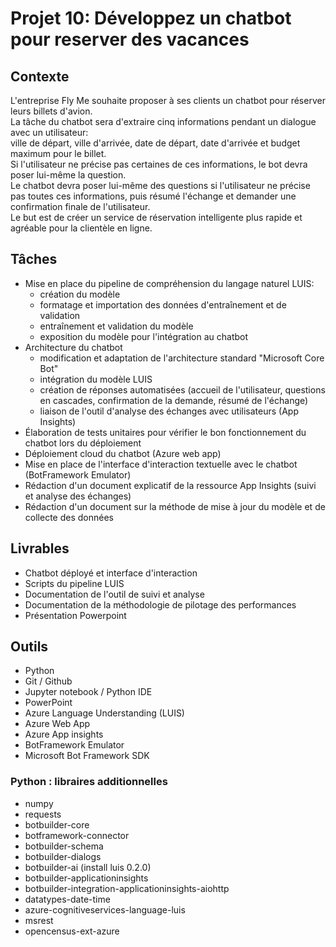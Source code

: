 # Projet 10: Développez un chatbot pour reserver des vacances 

## Contexte
L'entreprise Fly Me souhaite proposer à ses clients un chatbot pour réserver leurs billets d'avion.  
La tâche du chatbot sera d'extraire cinq informations pendant un dialogue avec un utilisateur:  
ville de départ, ville d'arrivée, date de départ, date d'arrivée et budget maximum pour le billet.  
Si l'utilisateur ne précise pas certaines de ces informations, le bot devra poser lui-même la question.  
Le chatbot devra poser lui-même des questions si l'utilisateur ne précise pas toutes ces informations, puis résumé l'échange et demander une confirmation finale de l'utilisateur.  
Le but est de créer un service de réservation intelligente plus rapide et agréable pour la clientèle en ligne.  

## Tâches
- Mise en place du pipeline de compréhension du langage naturel LUIS:
  - création du modèle
  - formatage et importation des données d'entraînement et de validation
  - entraînement et validation du modèle
  - exposition du modèle pour l'intégration au chatbot
- Architecture du chatbot
  - modification et adaptation de l'architecture standard "Microsoft Core Bot"
  - intégration du modèle LUIS
  - création de réponses automatisées (accueil de l'utilisateur, questions en cascades, confirmation de la demande, résumé de l'échange)
  - liaison de l'outil d'analyse des échanges avec utilisateurs (App Insights)
- Élaboration de tests unitaires pour vérifier le bon fonctionnement du chatbot lors du déploiement
- Déploiement cloud du chatbot (Azure web app)
- Mise en place de l'interface d'interaction textuelle avec le chatbot (BotFramework Emulator)
- Rédaction d'un document explicatif de la ressource App Insights (suivi et analyse des échanges)
- Rédaction d'un document sur la méthode de mise à jour du modèle et de collecte des données

## Livrables
- Chatbot déployé et interface d'interaction
- Scripts du pipeline LUIS
- Documentation de l'outil de suivi et analyse
- Documentation de la méthodologie de pilotage des performances
- Présentation Powerpoint

## Outils
- Python
- Git / Github
- Jupyter notebook / Python IDE
- PowerPoint
- Azure Language Understanding (LUIS)
- Azure Web App
- Azure App insights
- BotFramework Emulator
- Microsoft Bot Framework SDK

### Python : libraires additionnelles
- numpy
- requests
- botbuilder-core
- botframework-connector
- botbuilder-schema
- botbuilder-dialogs
- botbuilder-ai (install luis 0.2.0)
- botbuilder-applicationinsights
- botbuilder-integration-applicationinsights-aiohttp
- datatypes-date-time
- azure-cognitiveservices-language-luis
- msrest
- opencensus-ext-azure